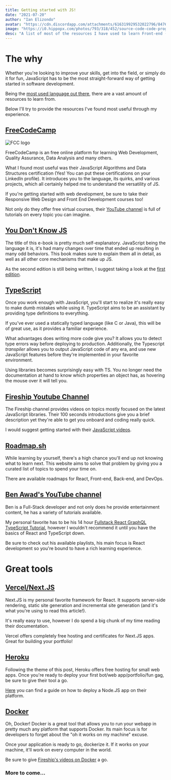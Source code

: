 ```yaml
---
title: Getting started with JS!
date: "2021-07-20"
author: "Ian Elizondo"
avatar: "https://cdn.discordapp.com/attachments/616319929532022796/847658206725668894/1612222001434.png"
image: "https://i0.hippopx.com/photos/793/318/452/source-code-code-programming-c-preview.jpg"
desc: "A list of most of the resources I have used to learn Front-end (and back-end!) development in Javascript"
---
```


# The why

Whether you're looking to improve your skills, get into the field, or simply do it for fun, JavaScript has to be the most straight-forward way of getting started in software development.

Being the [most used language out there](https://www.zdnet.com/article/programming-languages-for-developers-javascript-rules-but-python-overtakes-java/), there are a vast amount of resources to learn from.

Below I'll try to provide the resources I've found most useful through my experience.

## [FreeCodeCamp](https://www.freecodecamp.org/)

![FCC logo](https://i1.sndcdn.com/avatars-000326709935-8bqnrw-t240x240.jpg)

FreeCodeCamp is an free online platform for learning Web Development, Quality Assurance, Data Analysis and many others.

What I found most useful was their JavaScript Algorithms and Data Structures certification (Yes! You can put these certifications on your LinkedIn profile). It introduces you to the language, its quirks, and various projects, which all certainly helped me to understand the versatility of JS.

If you're getting started with web development, be sure to take their Responsive Web Design and Front End Development courses too!

Not only do they offer free virtual courses, their [YouTube channel](https://www.youtube.com/channel/UC8butISFwT-Wl7EV0hUK0BQ) is full of tutorials on every topic you can imagine.

## [You Don't Know JS](https://github.com/getify/You-Dont-Know-JS)

The title of this e-book is pretty much self-explanatory. JavaScript being the language it is, it's had many changes over time that ended up resulting in many odd behaviors. This book makes sure to explain them all in detail, as well as all other core mechanisms that make up JS.

As the second edition is still being written, I suggest taking a look at the [first edition](https://github.com/getify/You-Dont-Know-JS/blob/1st-ed/README.md).

## [TypeScript](https://www.typescriptlang.org/)

Once you work enough with JavaScript, you'll start to realize it's really easy to make dumb mistakes while using it. TypeScript aims to be an assistant by providing type definitions to everything.

If you've ever used a statically typed language (like C or Java), this will be of great use, as it provides a familiar experience.

What advantages does writing more code give you? It allows you to detect type errors way before deploying to production. Additionally, the Typescript _transpiler_ allows you to output JavaScript code of any era, and use new JavaScript features before they're implemented in your favorite environment.

Using libraries becomes surprisingly easy with TS. You no longer need the documentation at hand to know which properties an object has, as hovering the mouse over it will tell you.

## [Fireship Youtube Channel](https://www.youtube.com/channel/UCsBjURrPoezykLs9EqgamOA)

The Fireship channel provides videos on topics mostly focused on the latest JavaScript libraries. Their 100 seconds introductions give you a brief description yet they're able to get you onboard and coding really quick.

I would suggest getting started with their [JavaScript videos](https://youtu.be/Sh6lK57Cuk4).

## [Roadmap.sh](https://roadmap.sh/)

While learning by yourself, there's a high chance you'll end up not knowing what to learn next. This website aims to solve that problem by giving you a curated list of topics to spend your time on.

There are available roadmaps for React, Front-end, Back-end, and DevOps.

## [Ben Awad's YouTube channel](https://www.youtube.com/c/BenAwad97)

Ben is a Full-Stack developer and not only does he provide entertainment content, he has a variety of tutorials available.

My personal favorite has to be his 14 hour [Fullstack React GraphQL TypeScript Tutorial](https://www.youtube.com/watch?v=I6ypD7qv3Z8), however I wouldn't recommend it until you have the basics of React and TypeScript down.

Be sure to check out his available playlists, his main focus is React development so you're bound to have a rich learning experience.

# Great tools

## [Vercel/Next.JS](https://nextjs.org/)

Next.JS is my personal favorite framework for React. It supports server-side rendering, static site generation and incremental site generation (and it's what you're using to read this article!).

It's really easy to use, however I do spend a big chunk of my time reading their documentation.

Vercel offers completely free hosting and certificates for Next.JS apps. Great for building your portfolio!

## [Heroku](https://dashboard.heroku.com/)

Following the theme of this post, Heroku offers free hosting for small web apps. Once you're ready to deploy your first bot/web app/portfolio/fun gag, be sure to give their tool a go.

[Here](https://devcenter.heroku.com/articles/getting-started-with-nodejs) you can find a guide on how to deploy a Node.JS app on their platform.

## [Docker](https://www.docker.com/)

Oh, Docker! Docker is a great tool that allows you to run your webapp in pretty much any platform that supports Docker. Its main focus is for developers to forget about the "oh it works on my machine" excuse.

Once your application is ready to go, dockerize it. If it works on your machine, it'll work on every computer in the world.

Be sure to give [Fireship's videos on Docker](https://www.youtube.com/watch?v=Gjnup-PuquQ&list=PL0vfts4VzfNjTHIOupS8u9cxTYtz5RPYU) a go.

### More to come...
